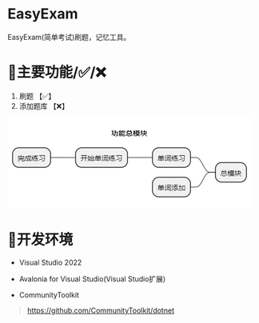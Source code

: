 # EasyExam
 EasyExam(简单考试)刷题，记忆工具。

# 🔨主要功能/✅/❌
1. 刷题 【✅】
2. 添加题库  【❌】

![alt text](Assets/image.png)

# 🧰开发环境
- Visual Studio 2022  
- Avalonia for Visual Studio(Visual Studio扩展)  

- CommunityToolkit
> https://github.com/CommunityToolkit/dotnet
